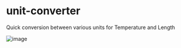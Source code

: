 # unit-converter
Quick conversion between various units for Temperature and Length

![image](https://github.com/stamatisxm/unit-converter/assets/12468393/421100ca-78ed-4adc-87c2-8b541f6d32bd)
